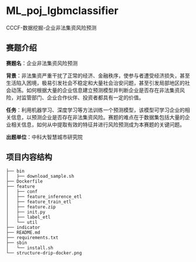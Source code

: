 # ML_poj_lgbmclassifier
CCCF-数据挖掘-企业非法集资风险预测

## 赛题介绍
**赛题名**：企业非法集资风险预测

**背景**：非法集资严重干扰了正常的经济、金融秩序，使参与者遭受经济损失，甚至生活陷入困境，极易引发社会不稳定和大量社会治安问题，甚至引发局部地区的社会动荡。如何根据大量的企业信息建立预测模型并判断企业是否存在非法集资风险，对监管部门、企业合作伙伴、投资者都具有一定的价值。

**任务**：利用机器学习、深度学习等方法训练一个预测模型，该模型可学习企业的相关信息，以预测企业是否存在非法集资风险。赛题的难点在于数据集包括大量的企业相关信息，如何从中提取有效的特征并进行风险预测成为本赛题的关键问题。

**出题单位**：中科大智慧城市研究院

## 项目内容结构
```
├── bin
│   ├── download_sample.sh
├── Dockerfile
├── feature
│   ├── conf
│   ├── feature_inference_etl
│   ├── feature_train_etl
│   ├── feature.zip
│   ├── init.py
│   ├── label_etl
│   └── util
├── indicator
├── README.md
├── requirements.txt
├── sbin
│   └── install.sh
└── structure-drip-docker.png
```

